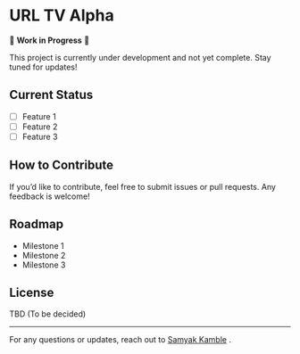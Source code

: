 # URL TV Alpha

🚧 **Work in Progress** 🚧  

This project is currently under development and not yet complete. Stay tuned for updates!  

## Current Status  
- [ ] Feature 1  
- [ ] Feature 2  
- [ ] Feature 3  

## How to Contribute  
If you’d like to contribute, feel free to submit issues or pull requests. Any feedback is welcome!  

## Roadmap  
- Milestone 1  
- Milestone 2  
- Milestone 3  

## License  
TBD (To be decided)  

---

For any questions or updates, reach out to [Samyak Kamble](mailto:arrowwouldpro@gmail.com)  .  
